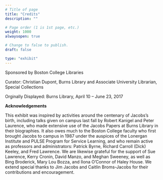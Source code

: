 ```yaml
---
# Title of page
title: "Credits"
description: ""

# Page order (1 is 1st page, etc.)
weight: 1000
alwaysopen: true

# Change to false to publish.
draft: false

type: "exhibit"
---
```


Sponsored by Boston College Libraries

Curator: Christian Dupont, Burns Library and Associate University Librarian, Special Collections

Orginally Displayed: Burns Library, April 10 – June 23, 2017

**Acknowledgements**

This exhibit was inspired by activities around the centenary of Jacobs’s birth, including talks given on campus last fall by Robert Kanigel and Peter Laurence, who made extensive use of the Jacobs Papers at Burns Library in their biographies. It also owes much to the Boston College faculty who first brought Jacobs to campus in 1987 under the auspices of the Lonergan Institute and PULSE Program for Service Learning, and who remain active as professors and administrators: Patrick Byrne, Richard Carroll (Dick) Keeley, and Fred Lawrence. We are likewise grateful for the support of Sue Lawrence, Kerry Cronin, David Manzo, and Meghan Sweeney, as well as Bing Broderick, Mary Lou Bozza, and Ilona O’Connor of Haley House. We extend special thanks to Jim Jacobs and Caitlin Broms-Jacobs for their contributions and encouragement.
